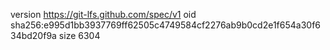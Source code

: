 version https://git-lfs.github.com/spec/v1
oid sha256:e995d1bb3937769ff62505c4749584cf2276ab9b0cd2e1f654a30f634bd20f9a
size 6304
